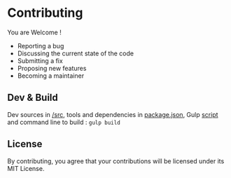 # Contributing

You are Welcome !

- Reporting a bug
- Discussing the current state of the code
- Submitting a fix
- Proposing new features
- Becoming a maintainer

## Dev & Build

Dev sources in [/src](/src), tools and dependencies in [package.json](package.json), Gulp [script ](gulpfile.js) and command line to build :  `gulp build`

## License

By contributing, you agree that your contributions will be licensed under its MIT License.
